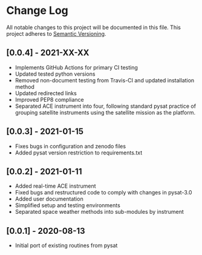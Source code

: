 # Change Log
All notable changes to this project will be documented in this file.
This project adheres to [Semantic Versioning](https://semver.org/).

## [0.0.4] - 2021-XX-XX
- Implements GitHub Actions for primary CI testing
- Updated tested python versions
- Removed non-document testing from Travis-CI and updated installation method
- Updated redirected links
- Improved PEP8 compliance
- Separated ACE instrument into four, following standard pysat practice of
  grouping satellite instruments using the satellite mission as the platform.

## [0.0.3] - 2021-01-15
- Fixes bugs in configuration and zenodo files
- Added pysat version restriction to requirements.txt

## [0.0.2] - 2021-01-11
- Added real-time ACE instrument
- Fixed bugs and restructured code to comply with changes in pysat-3.0
- Added user documentation
- Simplified setup and testing environments
- Separated space weather methods into sub-modules by instrument

## [0.0.1] - 2020-08-13
- Initial port of existing routines from pysat
